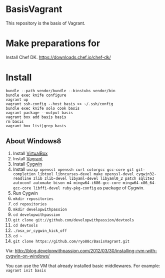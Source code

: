 BasisVagrant
============

This repository is the basis of Vagrant.

# Make preparations for

Install Chef DK.
https://downloads.chef.io/chef-dk/

# Install

```
bundle --path vendor/bundle --binstubs vendor/bin
bundle exec knife configure
vagrant up
vagrant ssh-config --host basis >> ~/.ssh/config
bundle exec knife solo cook basis
vagrant package --output basis
vagrant box add basis basis
rm basis
vagrant box list|grep basis
```

## About Windows8

1. Install [VirtualBox](https://www.virtualbox.org/wiki/Downloads)
2. Install [Vagrant](http://www.vagrantup.com/downloads.html)
3. Install [Cygwin](http://cygwin.com/install.html) 
4. Install `unzip openssl openssh curl colorgcc gcc-core git git-completion libtool libncurses-devel make openssl-devel cygwin32-readline zlib zlib-devel libyaml-devel libyaml0_2 patch sqlite3 autoconf automake bison m4 mingw64-i686-gcc-core mingw64-x86_64-gcc-core libffi-devel ruby-pkg-config` as package of Cygwin.
5. Run Cygwin
6. `mkdir repositories`
7. `cd repositories`
8. `mkdir developwithpassion`
9. `cd developwithpassion`
10. `git clone git://github.com/developwithpassion/devtools`
11. `cd devtools`
12. `./osx_or_cygwin_kick_off`
13. `cd ~`
14. `git clone https://github.com/ryo88c/BasisVagrant.git`

Via: http://blog.developwithpassion.com/2012/03/30/installing-rvm-with-cygwin-on-windows/

You can use the VM that already installed basic middlewares.
For example: `vagrant init basis`

